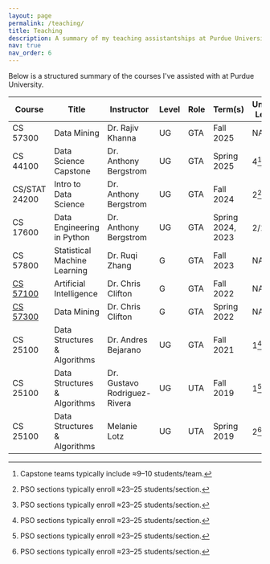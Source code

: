 ```yaml
---
layout: page
permalink: /teaching/
title: Teaching
description: A summary of my teaching assistantships at Purdue University.
nav: true
nav_order: 6
---
```


Below is a structured summary of the courses I've assisted with at Purdue University.

| Course        | Title                          | Instructor                    | Level  | Role | Term(s)                | Units Led    |
|---------------|--------------------------------|-------------------------------|--------|------|------------------------|-----------------------------------
| CS 57300      | Data Mining                    | Dr. Rajiv Khanna              | UG     | GTA  | Fall 2025              | NA                               |
| CS 44100      | Data Science Capstone          | Dr. Anthony Bergstrom         | UG     | GTA  | Spring 2025            | 4[^teams]                               |
| CS/STAT 24200 | Intro to Data Science          | Dr. Anthony Bergstrom         | UG     | GTA  | Fall 2024              | 2[^labs]                         |
| CS 17600      | Data Engineering in Python     | Dr. Anthony Bergstrom         | UG     | GTA  | Spring 2024, 2023      | 2/1[^labs]                               |
| CS 57800      | Statistical Machine Learning   | Dr. Ruqi Zhang                | G   | GTA  | Fall 2023              | NA
| [CS 57100](https://www.cs.purdue.edu/homes/clifton/cs57100/)      | Artificial Intelligence        | Dr. Chris Clifton             | G   | GTA  | Fall 2022              | NA|
| [CS 57300](https://www.cs.purdue.edu/homes/clifton/cs57300/)      | Data Mining                    | Dr. Chris Clifton             | G   | GTA  | Spring 2022            | NA|
| CS 25100      | Data Structures & Algorithms   | Dr. Andres Bejarano           | UG     | GTA  | Fall 2021              | 1[^labs]                                         |
| CS 25100      | Data Structures & Algorithms   | Dr. Gustavo Rodriguez-Rivera  | UG     | UTA  | Fall 2019              | 1[^labs]                                           |
| CS 25100      | Data Structures & Algorithms   | Melanie Lotz                  | UG     | UTA  | Spring 2019            | 2[^labs]                                            |  

<!--

Below are my course evaluations.

**Note:** Scores are on a 1–5 scale (5 = highest). An em dash (—) indicates the question was not asked that term.

| Course        | Term         | Clarity | Responsiveness | Empathy | Availability | Fairness | Inclusivity | Helpfulness | Communication | Reliability | Diligence | Engagement |
|:--------------|:-------------|--------:|---------------:|--------:|-------------:|---------:|------------:|------------:|--------------:|------------:|----------:|-----------:|
| CS/STAT 24200 | Fall 2024    |   4.29  |          4.14  |   4.29  |        4.43  |    4.29  |       4.43  |       4.20  |         4.20  |       4.20  |         — |         —  |
| CS 17600      | Spring 2024  |   4.34  |          4.33  |   4.33  |        4.46  |    4.46  |       4.40  |       4.52  |         4.56  |       4.48  |         — |         —  |
| CS 17600      | Spring 2023  |   4.27  |          4.40  |   4.33  |        4.33  |    4.27  |       4.67  |         —   |           —   |         —   |      4.36 |      4.50 |
| CS 57800      | Fall 2023    |   3.81  |          3.94  |   3.90  |        3.87  |    3.97  |       4.03  |       3.87  |         4.13  |       4.03  |         — |         —  |
| CS 25100      | Fall 2021    |   4.14  |          3.71  |   4.29  |        4.14  |    3.86  |       4.00  |       4.00  |         4.14  |       4.14  |         — |         —  |

-->





[^labs]: PSO sections typically enroll ≈23–25 students/section.
[^teams]: Capstone teams typically include ≈9–10 students/team.


